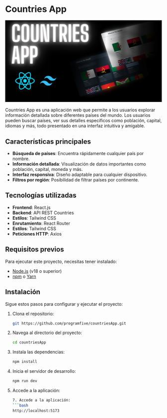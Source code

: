 # **Countries App**
![Mockup de la aplicación](/public/countries-app.png)

Countries App es una aplicación web que permite a los usuarios explorar información detallada sobre diferentes países del mundo. Los usuarios pueden buscar países, ver sus detalles específicos como población, capital, idiomas y más, todo presentado en una interfaz intuitiva y amigable.

## **Características principales**
- **Búsqueda de países**: Encuentra rápidamente cualquier país por nombre.
- **Información detallada**: Visualización de datos importantes como población, capital, moneda y más.
- **Interfaz responsiva**: Diseño adaptable para cualquier dispositivo.
- **Filtros por región**: Posibilidad de filtrar países por continente.

## **Tecnologías utilizadas**
- **Frontend**: React.js
- **Backend**: API REST Countries
- **Estilos**: Tailwind CSS
- **Enrutamiento**: React Router
- **Estilos**: Tailwind CSS
- **Peticiones HTTP**: Axios

## **Requisitos previos**
Para ejecutar este proyecto, necesitas tener instalado:
- [Node.js](https://nodejs.org/) (v18 o superior)
- [npm](https://www.npmjs.com/) o [Yarn](https://yarnpkg.com/)

## **Instalación**
Sigue estos pasos para configurar y ejecutar el proyecto:

1. Clona el repositorio:
    ```bash
    git https://github.com/programfive/countriesApp.git

2. Navega al directorio del proyecto:
   ```bash
   cd countriesApp
3. Instala las dependencias:
   ```bash
   npm install
4. Inicia el servidor de desarrollo:
   ```bash
   npm run dev
7. Accede a la aplicación:
   ```bash
   7. Accede a la aplicación:
   ```bash
   http://localhost:5173
